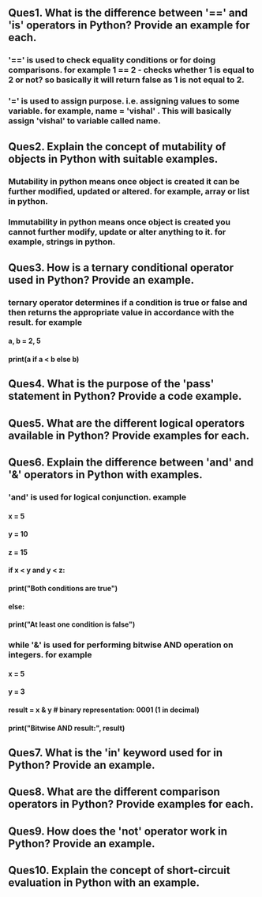 ## Ques1. What is the difference between '==' and 'is' operators in Python? Provide an example for each.
### '==' is used to check equality conditions or for doing comparisons. for example 1 == 2 - checks whether 1 is equal to 2 or not? so basically it will return false as 1 is not equal to 2. 
### '=' is used to assign purpose. i.e. assigning values to some variable. for example, name = 'vishal' . This will basically assign 'vishal' to variable called name.

## Ques2. Explain the concept of mutability of objects in Python with suitable examples.
### Mutability in python means once object is created it can be further modified, updated or altered. for example, array or list in python.
### Immutability in python means once object is created you cannot further modify, update or alter anything to it. for example, strings in python.

## Ques3. How is a ternary conditional operator used in Python? Provide an example.
### ternary operator determines if a condition is true or false and then returns the appropriate value in accordance with the result. for example
#### a, b = 2, 5
#### print(a if a < b else b)


## Ques4. What is the purpose of the 'pass' statement in Python? Provide a code example.
## Ques5. What are the different logical operators available in Python? Provide examples for each.
## Ques6. Explain the difference between 'and' and '&' operators in Python with examples.
### 'and' is used for logical conjunction. example 
#### x = 5
#### y = 10
#### z = 15
#### if x < y and y < z:
####     print("Both conditions are true")
#### else:
####     print("At least one condition is false")

### while '&' is used for performing bitwise AND operation on integers. for example
#### x = 5
#### y = 3 
#### result = x & y  # binary representation: 0001 (1 in decimal)
#### print("Bitwise AND result:", result)
## Ques7. What is the 'in' keyword used for in Python? Provide an example.
## Ques8. What are the different comparison operators in Python? Provide examples for each.
## Ques9. How does the 'not' operator work in Python? Provide an example.
## Ques10. Explain the concept of short-circuit evaluation in Python with an example.